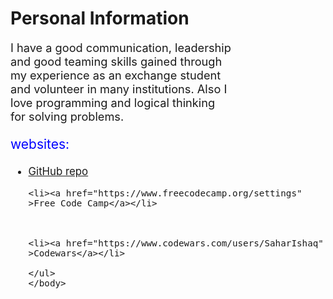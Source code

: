 <html>
<head>
 
<title>Personal Information: </title>
<style>

	h1{
		font-family: sans-serif;
		color: blue; 
	}	
	
	.interested{
		font-size: 1.3em;
		margin-right: 150px; 
	}
	.websites{
		font-size: 1.5em;
        color: blue
	}
	.websitesList{
		font-size: 1.2em; 
	}
	
</style>

</head>
	
	
<body>  
<h1>Personal Information</h1>
<p class= "interested">I have a good communication, leadership and good teaming skills gained through my experience as an exchange student and volunteer in many institutions. Also I love programming and logical thinking  for solving problems. 
</p>

<p class="websites">websites:</p>

<ul class = "websitesList">
    <li><a href="https://github.com/saharAdem/personal-information/edit/master/README.md" >GitHub repo</a></li>


	<li><a href="https://www.freecodecamp.org/settings" >Free Code Camp</a></li>



	<li><a href="https://www.codewars.com/users/SaharIshaq" >Codewars</a></li>

	</ul>
	</body>
</html>

